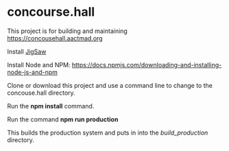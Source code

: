 # concourse.hall

This project is for building and maintaining https://concousehall.aactmad.org

Install [JigSaw](https://jigsaw.tighten.co/)

Install Node and NPM: https://docs.npmjs.com/downloading-and-installing-node-js-and-npm

Clone or download this project and use a command line to change to the concouse.hall directory.

Run the **npm install** command.

Run the command **npm run production**

This builds the production system and puts in into the *build_production* directory.
